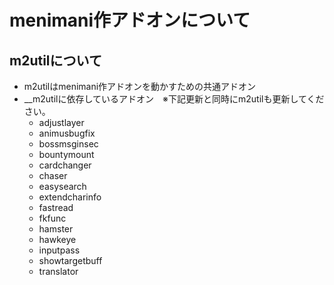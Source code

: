 # menimani作アドオンについて
## m2utilについて
* m2utilはmenimani作アドオンを動かすための共通アドオン
* __m2utilに依存しているアドオン　※下記更新と同時にm2utilも更新してください。
    * adjustlayer
    * animusbugfix
    * bossmsginsec
    * bountymount
    * cardchanger
    * chaser
    * easysearch
    * extendcharinfo
    * fastread
    * fkfunc
    * hamster
    * hawkeye
    * inputpass
    * showtargetbuff
    * translator
